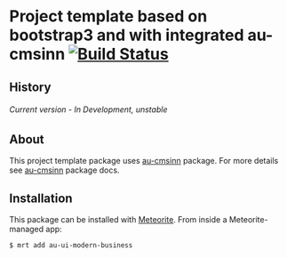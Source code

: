 # Project template based on bootstrap3 and with integrated au-cmsinn [![Build Status](https://travis-ci.org/SteelzZ/au-ui-modern-business.svg?branch=master)](https://travis-ci.org/SteelzZ/au-ui-modern-business)

## History

###### Current version - In Development, unstable

## About

This project template package uses [au-cmsinn](https://github.com/SteelzZ/au-cmsinn) package. For more details see [au-cmsinn](https://github.com/SteelzZ/au-cmsinn) package docs.

## Installation

This package can be installed with [Meteorite](https://github.com/oortcloud/meteorite/). From inside a Meteorite-managed app:

``` sh
$ mrt add au-ui-modern-business
```